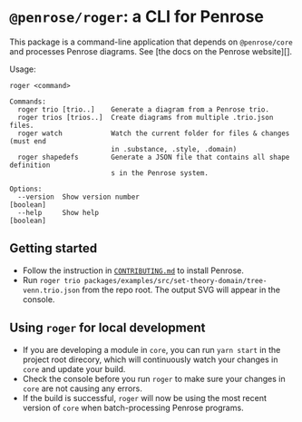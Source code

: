 # `@penrose/roger`: a CLI for Penrose

This package is a command-line application that depends on `@penrose/core` and
processes Penrose diagrams. See [the docs on the Penrose website][].

Usage:

```
roger <command>

Commands:
  roger trio [trio..]    Generate a diagram from a Penrose trio.
  roger trios [trios..]  Create diagrams from multiple .trio.json files.
  roger watch            Watch the current folder for files & changes (must end
                         in .substance, .style, .domain)
  roger shapedefs        Generate a JSON file that contains all shape definition
                         s in the Penrose system.

Options:
  --version  Show version number                                       [boolean]
  --help     Show help                                                 [boolean]
```

## Getting started

- Follow the instruction in [`CONTRIBUTING.md`](/CONTRIBUTING.md) to install Penrose.
- Run `roger trio packages/examples/src/set-theory-domain/tree-venn.trio.json` from the repo root. The output SVG will appear in the console.

## Using `roger` for local development

- If you are developing a module in `core`, you can run `yarn start` in the project root direcory, which will continuously watch your changes in `core` and update your build.
- Check the console before you run `roger` to make sure your changes in `core` are not causing any errors.
- If the build is successful, `roger` will now be using the most recent version of `core` when batch-processing Penrose programs.

[website docs]: https://penrose.cs.cmu.edu/docs/ref/using#command-line-interface-roger
